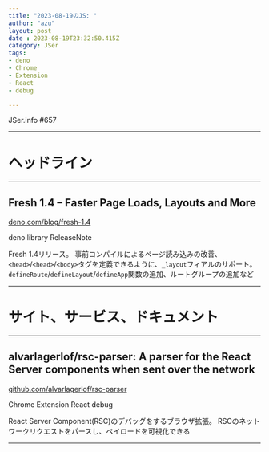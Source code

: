 ```yaml
---
title: "2023-08-19のJS: "
author: "azu"
layout: post
date : 2023-08-19T23:32:50.415Z
category: JSer
tags:
- deno
- Chrome
- Extension
- React
- debug

---
```


JSer.info #657

----

<h1 class="site-genre">ヘッドライン</h1>

----

## Fresh 1.4 – Faster Page Loads, Layouts and More
[deno.com/blog/fresh-1.4](https://deno.com/blog/fresh-1.4 "Fresh 1.4 – Faster Page Loads, Layouts and More")
<p class="jser-tags jser-tag-icon"><span class="jser-tag">deno</span> <span class="jser-tag">library</span> <span class="jser-tag">ReleaseNote</span></p>

Fresh 1.4リリース。
事前コンパイルによるページ読み込みの改善、`<head>`/`<head>`/`<body>`タグを定義できるように、`_layout`フィアルのサポート。
`defineRoute`/`defineLayout`/`defineApp`関数の追加、ルートグループの追加など


----
<h1 class="site-genre">サイト、サービス、ドキュメント</h1>

----

## alvarlagerlof/rsc-parser: A parser for the React Server components when sent over the network
[github.com/alvarlagerlof/rsc-parser](https://github.com/alvarlagerlof/rsc-parser "alvarlagerlof/rsc-parser: A parser for the React Server components when sent over the network")
<p class="jser-tags jser-tag-icon"><span class="jser-tag">Chrome</span> <span class="jser-tag">Extension</span> <span class="jser-tag">React</span> <span class="jser-tag">debug</span></p>

React Server Component(RSC)のデバッグをするブラウザ拡張。
RSCのネットワークリクエストをパースし、ペイロードを可視化できる


----
